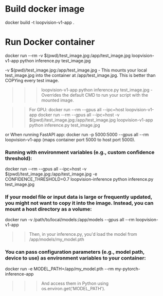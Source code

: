 

# Build docker image
docker build -t loopvision-v1-app .

# Run Docker container
docker run --rm -v $(pwd)/test_image.jpg:/app/test_image.jpg loopvision-v1-app python inference.py test_image.jpg

-v $(pwd)/test_image.jpg:/app/test_image.jpg - This mounts your local test_image.jpg into the container at /app/test_image.jpg. This is better than COPYing every test image.

>>>loopvision-v1-app python inference.py test_image.jpg - Overrides the default CMD to run your script with the mounted image.


>>For GPU: 
docker run --rm --gpus all --ipc=host loopvision-v1-app
docker run --rm --gpus all --ipc=host -v $(pwd)/test_image.jpg:/app/test_image.jpg loopvision-v1-app python inference.py test_image.jpg

or When running FastAPI app: 
docker run -p 5000:5000 --gpus all --rm loopvision-v1-app
(maps container port 5000 to host port 5000).



### Running with environment variables (e.g., custom confidence threshold):

docker run --rm --gpus all --ipc=host -v $(pwd)/test_image.jpg:/app/test_image.jpg -e CONFIDENCE_THRESHOLD=0.7 loopvision-inference python inference.py test_image.jpg



### If your model file or input data is large or frequently updated, you might not want to copy it into the image. Instead, you can mount a host directory as a volume:
docker run -v /path/to/local/models:/app/models --gpus all --rm loopvision-v1-app

>>Then, in your inference.py, you'd load the model from /app/models/my_model.pth


### You can pass configuration parameters (e.g., model path, device to use) as environment variables to your container:
docker run -e MODEL_PATH=/app/my_model.pth --rm my-pytorch-inference-app

>>> And access them in Python using os.environ.get('MODEL_PATH').